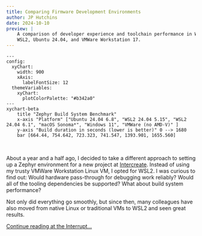 ```yaml
---
title: Comparing Firmware Development Environments
author: JP Hutchins
date: 2024-10-10
preview: |
    A comparison of developer experience and toolchain performance in Window 11,
    WSL2, Ubuntu 24.04, and VMWare Workstation 17.
---
```


```mermaid
---
config:
  xyChart:
    width: 900
    xAxis:
      labelFontSize: 12
  themeVariables:
    xyChart:
      plotColorPalette: "#b342a0"
---
xychart-beta
    title "Zephyr Build System Benchmark"
    x-axis "Platform" ["Ubuntu 24.04 6.8", "WSL2 24.04 5.15", "WSL2 24.04 6.1", "macOS Sonoma*", "Windows 11", "VMWare (no AMD-V)" ]
    y-axis "Build duration in seconds (lower is better)" 0 --> 1680
    bar [664.44, 754.642, 723.323, 741.547, 1393.901, 1655.560]
```

<br />

About a year and a half ago, I decided to take a different approach to setting up a Zephyr environment for a new project at [Intercreate](https://www.intercreate.io/). Instead of using my trusty VMWare Workstation Linux VM, I opted for WSL2. I was curious to find out: Would hardware pass-through for debugging work reliably? Would all of the tooling dependencies be supported? What about build system performance?

Not only did everything go smoothly, but since then, many colleagues have also moved from native Linux or traditional VMs to WSL2 and seen great results.

[Continue reading at the Interrupt...](https://interrupt.memfault.com/blog/comparing-fw-dev-envs)